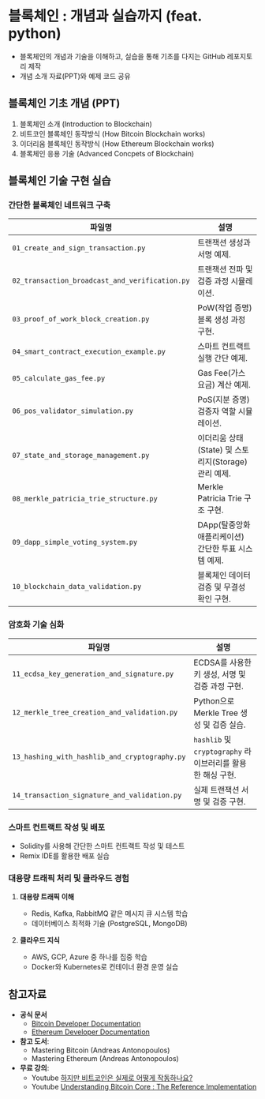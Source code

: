 # 블록체인 : 개념과 실습까지 (feat. python)

- 블록체인의 개념과 기술을 이해하고, 실습을 통해 기초를 다지는 GitHub 레포지토리 제작
- 개념 소개 자료(PPT)와 예제 코드 공유

## 블록체인 기초 개념 (PPT)
1. 블록체인 소개 (Introduction to Blockchain)
1. 비트코인 블록체인 동작방식 (How Bitcoin Blockchain works)
1. 이더리움 블록체인 동작방식 (How Ethereum Blockchain works)
1. 블록체인 응용 기술 (Advanced Concpets of Blockchain)

## 블록체인 기술 구현 실습
### 간단한 블록체인 네트워크 구축
   | **파일명**                                    | **설명**                                              |
   |-----------------------------------------------|-------------------------------------------------------|
   | `01_create_and_sign_transaction.py`           | 트랜잭션 생성과 서명 예제.                             |
   | `02_transaction_broadcast_and_verification.py`| 트랜잭션 전파 및 검증 과정 시뮬레이션.                 |
   | `03_proof_of_work_block_creation.py`          | PoW(작업 증명) 블록 생성 과정 구현.                   |
   | `04_smart_contract_execution_example.py`      | 스마트 컨트랙트 실행 간단 예제.                        |
   | `05_calculate_gas_fee.py`                     | Gas Fee(가스 요금) 계산 예제.                         |
   | `06_pos_validator_simulation.py`              | PoS(지분 증명) 검증자 역할 시뮬레이션.                 |
   | `07_state_and_storage_management.py`          | 이더리움 상태(State) 및 스토리지(Storage) 관리 예제.   |
   | `08_merkle_patricia_trie_structure.py`        | Merkle Patricia Trie 구조 구현.                       |
   | `09_dapp_simple_voting_system.py`             | DApp(탈중앙화 애플리케이션) 간단한 투표 시스템 예제.   |
   | `10_blockchain_data_validation.py`            | 블록체인 데이터 검증 및 무결성 확인 구현.              |

### 암호화 기술 심화
   | **파일명**                                      | **설명**                                                  |
   |-------------------------------------------------|----------------------------------------------------------|
   | `11_ecdsa_key_generation_and_signature.py`      | ECDSA를 사용한 키 생성, 서명 및 검증 과정 구현.             |
   | `12_merkle_tree_creation_and_validation.py`     | Python으로 Merkle Tree 생성 및 검증 실습.                  |
   | `13_hashing_with_hashlib_and_cryptography.py`   | `hashlib` 및 `cryptography` 라이브러리를 활용한 해싱 구현.  |
   | `14_transaction_signature_and_validation.py`    | 실제 트랜잭션 서명 및 검증 구현.                           |

### 스마트 컨트랙트 작성 및 배포
   - Solidity를 사용해 간단한 스마트 컨트랙트 작성 및 테스트
   - Remix IDE를 활용한 배포 실습

### 대용량 트래픽 처리 및 클라우드 경험

1. **대용량 트래픽 이해**
   - Redis, Kafka, RabbitMQ 같은 메시지 큐 시스템 학습
   - 데이터베이스 최적화 기술 (PostgreSQL, MongoDB)

1. **클라우드 지식**
   - AWS, GCP, Azure 중 하나를 집중 학습
   - Docker와 Kubernetes로 컨테이너 환경 운영 실습


## 참고자료
- **공식 문서**
   - [Bitcoin Developer Documentation](https://developer.bitcoin.org/)
   - [Ethereum Developer Documentation](https://ethereum.org/en/developers/docs/)
- **참고 도서**:
   - Mastering Bitcoin (Andreas Antonopoulos)
   - Mastering Ethereum (Andreas Antonopoulos)
- **무료 강의**:
   - Youtube [하지만 비트코인은 실제로 어떻게 작동하나요?](https://www.youtube.com/watch?v=bBC-nXj3Ng4&list=LL&index=10 )
   - Youtube [Understanding Bitcoin Core : The Reference Implementation](https://www.youtube.com/watch?v=wLYdcH37phE)